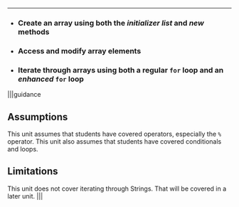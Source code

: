 ---

* ### Create an array using both the *initializer list* and *new* methods
* ### Access and modify array elements
* ### Iterate through arrays using both a regular `for` loop and an *enhanced* `for` loop

|||guidance
## Assumptions
This unit assumes that students have covered operators, especially the `%` operator. This unit also assumes that students have covered conditionals and loops.

## Limitations
This unit does not cover iterating through Strings. That will be covered in a later unit.
|||